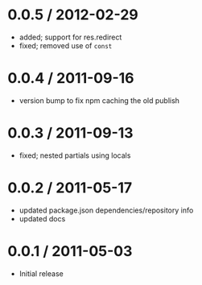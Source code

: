 
0.0.5 / 2012-02-29
==================

  * added; support for res.redirect
  * fixed; removed use of `const`

0.0.4 / 2011-09-16
==================

  * version bump to fix npm caching the old publish

0.0.3 / 2011-09-13
==================

  * fixed; nested partials using locals

0.0.2 / 2011-05-17
==================

  * updated package.json dependencies/repository info
  * updated docs

0.0.1 / 2011-05-03
==================

  * Initial release

